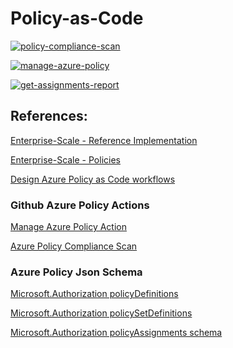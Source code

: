 # Policy-as-Code

[![policy-compliance-scan](https://github.com/ptsouk/Policy-as-Code/actions/workflows/policy-compliance-scan.yml/badge.svg?branch=main)](https://github.com/ptsouk/Policy-as-Code/actions/workflows/policy-compliance-scan.yml)

[![manage-azure-policy](https://github.com/ptsouk/Policy-as-Code/actions/workflows/manage-azure-policy.yml/badge.svg)](https://github.com/ptsouk/Policy-as-Code/actions/workflows/manage-azure-policy.yml)

[![get-assignments-report](https://github.com/ptsouk/Policy-as-Code/actions/workflows/get-assignments-report.yml/badge.svg?branch=main)](https://github.com/ptsouk/Policy-as-Code/actions/workflows/get-assignments-report.yml)

## References:

[Enterprise-Scale - Reference Implementation](https://github.com/Azure/Enterprise-Scale)

[Enterprise-Scale - Policies](https://github.com/Azure/Enterprise-Scale/tree/main/src/resources/Microsoft.Authorization)

[Design Azure Policy as Code workflows](https://docs.microsoft.com/en-us/azure/governance/policy/concepts/policy-as-code)

### Github Azure Policy Actions

[Manage Azure Policy Action](https://github.com/Azure/manage-azure-policy)

[Azure Policy Compliance Scan](https://github.com/marketplace/actions/azure-policy-compliance-scan?version=v0)

### Azure Policy Json Schema

[Microsoft.Authorization policyDefinitions](https://docs.microsoft.com/en-us/azure/templates/microsoft.authorization/policydefinitions?tabs=json)

[Microsoft.Authorization policySetDefinitions](https://docs.microsoft.com/en-us/azure/templates/microsoft.authorization/policysetdefinitions?tabs=json)

[Microsoft.Authorization policyAssignments schema](https://docs.microsoft.com/en-us/azure/templates/microsoft.authorization/policyassignments?tabs=json)
